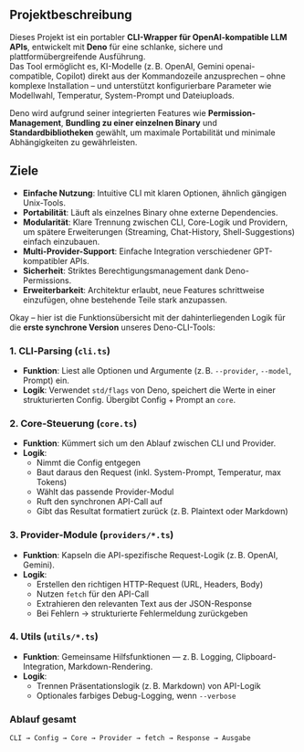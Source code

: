 ## Projektbeschreibung

Dieses Projekt ist ein portabler **CLI-Wrapper für OpenAI-kompatible LLM APIs**,
entwickelt mit **Deno** für eine schlanke, sichere und plattformübergreifende
Ausführung.\
Das Tool ermöglicht es, KI-Modelle (z. B. OpenAI, Gemini openai-compatible,
Copilot) direkt aus der Kommandozeile anzusprechen – ohne komplexe Installation
– und unterstützt konfigurierbare Parameter wie Modellwahl, Temperatur,
System-Prompt und Dateiuploads.

Deno wird aufgrund seiner integrierten Features wie **Permission-Management**,
**Bundling zu einer einzelnen Binary** und **Standardbibliotheken** gewählt, um
maximale Portabilität und minimale Abhängigkeiten zu gewährleisten.

## Ziele

- **Einfache Nutzung**: Intuitive CLI mit klaren Optionen, ähnlich gängigen
  Unix-Tools.
- **Portabilität**: Läuft als einzelnes Binary ohne externe Dependencies.
- **Modularität**: Klare Trennung zwischen CLI, Core-Logik und Providern, um
  spätere Erweiterungen (Streaming, Chat-History, Shell-Suggestions) einfach
  einzubauen.
- **Multi-Provider-Support**: Einfache Integration verschiedener GPT-kompatibler
  APIs.
- **Sicherheit**: Striktes Berechtigungsmanagement dank Deno-Permissions.
- **Erweiterbarkeit**: Architektur erlaubt, neue Features schrittweise
  einzufügen, ohne bestehende Teile stark anzupassen.

Okay – hier ist die Funktionsübersicht mit der dahinterliegenden Logik für die
**erste synchrone Version** unseres Deno-CLI-Tools:

### 1. **CLI‐Parsing (`cli.ts`)**

- **Funktion**: Liest alle Optionen und Argumente (z. B. `--provider`,
  `--model`, Prompt) ein.
- **Logik**: Verwendet `std/flags` von Deno, speichert die Werte in einer
  strukturierten Config. Übergibt Config + Prompt an `core`.

### 2. **Core‐Steuerung (`core.ts`)**

- **Funktion**: Kümmert sich um den Ablauf zwischen CLI und Provider.
- **Logik**:
  - Nimmt die Config entgegen
  - Baut daraus den Request (inkl. System-Prompt, Temperatur, max Tokens)
  - Wählt das passende Provider-Modul
  - Ruft den synchronen API-Call auf
  - Gibt das Resultat formatiert zurück (z. B. Plaintext oder Markdown)

### 3. **Provider‐Module (`providers/*.ts`)**

- **Funktion**: Kapseln die API-spezifische Request-Logik (z. B. OpenAI,
  Gemini).
- **Logik**:
  - Erstellen den richtigen HTTP-Request (URL, Headers, Body)
  - Nutzen `fetch` für den API-Call
  - Extrahieren den relevanten Text aus der JSON-Response
  - Bei Fehlern → strukturierte Fehlermeldung zurückgeben

### 4. **Utils (`utils/*.ts`)**

- **Funktion**: Gemeinsame Hilfsfunktionen — z. B. Logging,
  Clipboard-Integration, Markdown-Rendering.
- **Logik**:
  - Trennen Präsentationslogik (z. B. Markdown) von API-Logik
  - Optionales farbiges Debug-Logging, wenn `--verbose`

### Ablauf gesamt

`CLI → Config → Core → Provider → fetch → Response → Ausgabe`
